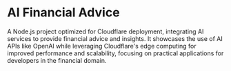 # AI Financial Advice

A Node.js project optimized for Cloudflare deployment, integrating AI services to provide financial advice and insights. It showcases the use of AI APIs like OpenAI while leveraging Cloudflare's edge computing for improved performance and scalability, focusing on practical applications for developers in the financial domain.
